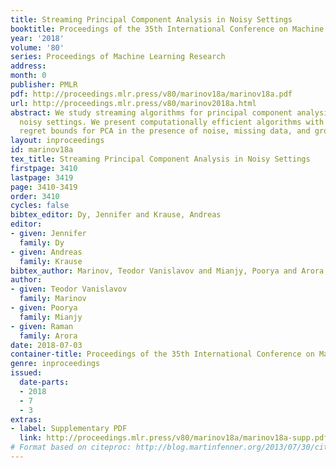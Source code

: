 ```yaml
---
title: Streaming Principal Component Analysis in Noisy Settings
booktitle: Proceedings of the 35th International Conference on Machine Learning
year: '2018'
volume: '80'
series: Proceedings of Machine Learning Research
address: 
month: 0
publisher: PMLR
pdf: http://proceedings.mlr.press/v80/marinov18a/marinov18a.pdf
url: http://proceedings.mlr.press/v80/marinov2018a.html
abstract: We study streaming algorithms for principal component analysis (PCA) in
  noisy settings. We present computationally efficient algorithms with sub-linear
  regret bounds for PCA in the presence of noise, missing data, and gross outliers.
layout: inproceedings
id: marinov18a
tex_title: Streaming Principal Component Analysis in Noisy Settings
firstpage: 3410
lastpage: 3419
page: 3410-3419
order: 3410
cycles: false
bibtex_editor: Dy, Jennifer and Krause, Andreas
editor:
- given: Jennifer
  family: Dy
- given: Andreas
  family: Krause
bibtex_author: Marinov, Teodor Vanislavov and Mianjy, Poorya and Arora, Raman
author:
- given: Teodor Vanislavov
  family: Marinov
- given: Poorya
  family: Mianjy
- given: Raman
  family: Arora
date: 2018-07-03
container-title: Proceedings of the 35th International Conference on Machine Learning
genre: inproceedings
issued:
  date-parts:
  - 2018
  - 7
  - 3
extras:
- label: Supplementary PDF
  link: http://proceedings.mlr.press/v80/marinov18a/marinov18a-supp.pdf
# Format based on citeproc: http://blog.martinfenner.org/2013/07/30/citeproc-yaml-for-bibliographies/
---
```

